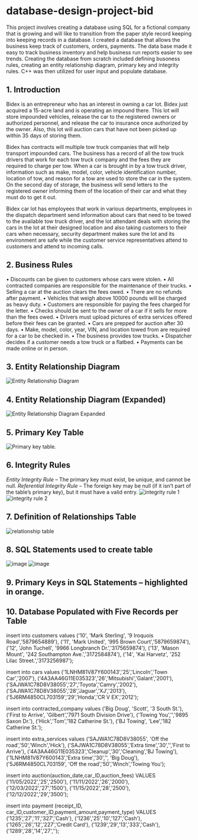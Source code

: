 # database-design-project-bid

This project involves creating a database using SQL for a fictional company that is growing and will like to transition from the paper style record keeping into keeping records in a database. I created a database that allows the business keep track of customers, orders, payments. The data base made it easy to track business inventory and help business run reports easier to see trends. Creating the database from scratch included defining busoness rules, creating an entity relationship diagram, primary key and integrity rules. C++ was then utilized for user input and populate database. 


## 1.	Introduction
  Bidex is an entrepreneur who has an interest in owning a car lot. Bidex just acquired a 15-acre land and is operating an impound there. This lot will store impounded vehicles, release the car to the registered owners or authorized personnel, and release the car to insurance once authorized by the owner. Also, this lot will auction cars that have not been picked up within 35 days of storing them. 

  Bidex has contracts will multiple tow truck companies that will help transport impounded cars. The business has a record of all the tow truck drivers that work for each tow truck company and the fees they are required to charge per tow.
  When a car is brought in by a tow truck driver, information such as make, model, color, vehicle identification number, location of tow, and reason for a tow are used to store the car in the system.  On the second day of storage, the business will send letters to the registered owner informing them of the location of their car and what they must do to get it out.

  Bidex car lot has employees that work in various departments, employees in the dispatch department send information about cars that need to be towed to the available tow truck driver, and the lot attendant deals with storing the cars in the lot at their designed location and also taking customers to their cars when necessary, security department makes sure the lot and its environment are safe while the customer service representatives attend to customers and attend to incoming calls. 

## 2.	Business Rules
  •	Discounts can be given to customers whose cars were stolen.
  •	All contracted companies are responsible for the maintenance of their trucks.
  •	Selling a car at the auction clears the fees owed.
  •	There are no refunds after payment. 
  •	Vehicles that weigh above 10000 pounds will be charged as heavy duty.
  •	Customers are responsible for paying the fees charged for the letter. 
  •	Checks should be sent to the owner of a car if it sells for more than the fees owed. 
  •	Drivers must upload pictures of extra services offered before their fees can be granted.
  •	Cars are prepped for auction after 30 days. 
  •	Make, model, color, year, VIN, and location towed from are required for a car to be checked in.
  •	The business provides tow trucks.
  •	Dispatcher decides if a customer needs a tow truck or a flatbed.
  •	Payments can be made online or in person. 
  
## 3.	Entity Relationship Diagram
![Entity Relationship Diagram](https://github.com/user-attachments/assets/406ca7eb-bb05-4967-994f-64a146d1ad83)

## 4.	 Entity Relationship Diagram (Expanded)
![Entity Relationship Diagram Expanded](https://github.com/user-attachments/assets/1cfc9436-419a-4cf6-b2b6-a5fd4be28a35)

## 5.	Primary Key Table
![Primary key table.](https://github.com/user-attachments/assets/8fa18c58-9f80-42da-86bf-f894c9ae833a)

## 6.	Integrity Rules
_Entity Integrity Rule_ – The primary key must exist, be unique, and cannot be null.
_Referential Integrity Rule_ – The foreign key may be null (if it isn’t part of the table’s primary key), but it must have a valid entry.
![integrity rule 1](https://github.com/user-attachments/assets/7487fc2e-631f-4d53-aa47-a71fb32ecf91)
![integrity rule 2](https://github.com/user-attachments/assets/71857330-9896-4c54-9ce1-1bb8e71278f8)

## 7.	Definition of Relationships Table
![relationship table](https://github.com/user-attachments/assets/bf9d27d4-5e71-4e19-8147-6734349c9360)

## 8.	SQL Statements used to create table
![image](https://github.com/user-attachments/assets/9d2f8705-745d-43f6-92df-952d2cc8fe3b)
![image](https://github.com/user-attachments/assets/b3a3f9c6-0c26-4b9f-8c24-2c4395f738b0)

## 9.	Primary Keys in SQL Statements – highlighted in orange.

## 10.	 Database Populated with Five Records per Table

insert into customers
values ('10', 'Mark Sterling', '9 Iroquois Road','5879654889'),
('11', 'Mark United', '995 Brown Court','5879659874'),
('12', 'John Tuchell', '9966 Longbranch Dr.','3175659874'),
('13', 'Mason Mount', '242 Southampton Ave.','3172584874'),
('14', 'Kai Harvetz', '252 Lilac Street.','3173256987');


insert into cars
values ('1LNHM81V87Y600143','25','Lincoln','Town Car','2007'),
('4A3AA46G11E035323','26','Mitsubishi','Galant','2001'),
('SAJWA1C78D8V38055','27','Toyota','Camry','2002'),
('SAJWA1C78D8V38055','28','Jaguar','XJ','2013'),
('5J6RM4850CL703159','29','Honda','CR V EX','2012');


insert into contracted_company
values ('Big Doug', 'Scott', '3 South St.'),
('First to Arrive', 'Gilbert','7971 South Division Drive'),
('Towing You','','9895 Saxon Dr.'),
('Hick','Tom','182 Catherine St.'),
('BJ Towing', 'Lee','182 Catherine St.');

insert into extra_services
values ('SAJWA1C78D8V38055', 'Off the road','50','Winch','Hick'),
('SAJWA1C78D8V38055','Extra time','30','','First to Arrive'),
('4A3AA46G11E035323','Cleanup','30','Cleaning','BJ Towing'),
('1LNHM81V87Y600143','Extra time','30','', 'Big Doug'),
('5J6RM4850CL703159', 'Off the road','50','Winch','Towing You');


insert into auction(auction_date,car_ID,auction_fees)
VALUES ('11/05/2022','25','2500'),
('11/11/2022','26','2000'),
('12/03/2022','27','1500'),
('11/15/2022','28','2500'),
('12/12/2022','29','3500');


insert into payment (receipt_ID, car_ID,customer_ID,payment_amount,payment_type)
VALUES ('1235','27','11','327','Cash'),
('1236','25','10','127','Cash'),
('1265','26','12','227','Credit Card'),
('1239','29','13','333','Cash'),
('1289','28','14','27','');


